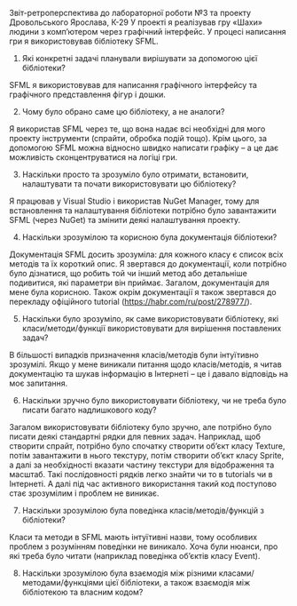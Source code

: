 Звіт-ретроперспектива до лабораторної роботи №3 та проекту
Дровольського Ярослава, К-29
У проекті я реалізував гру «Шахи» людини з комп’ютером через графічний інтерфейс. У процесі написання гри я використовував бібліотеку SFML.
1. Які конкретні задачі планували вирішувати за допомогою цієї бібліотеки?

SFML я використовував для написання графічного інтерфейсу та графічного представлення фігур і дошки.

2. Чому було обрано саме цю бібліотеку, а не аналоги?

Я використав SFML через те, що вона надає всі необхідні для мого проекту інструменти (спрайти, обробка подій тощо). Крім цього, за допомогою SFML можна відносно швидко написати графіку – а це дає можливість сконцентруватися на логіці гри.

3. Наскільки просто та зрозуміло було отримати, встановити, налаштувати та почати використовувати цю бібліотеку?

Я працював у Visual Studio і використав NuGet Manager, тому для встановлення та налаштування бібліотеки потрібно було завантажити SFML (через NuGet) та змінити деякі налаштування проекту.

4. Наскільки зрозумілою та корисною була документація бібліотеки?

Документація SFML досить зрозуміла: для кожного класу є список всіх методів та їх короткий опис. Я звертався до документації, коли потрібно було дізнатися, що робить той чи інший метод або детальніше подивитися, які параметри він приймає. Загалом, документація для мене була корисною.
Також окрім документації я також звертався до перекладу офіційного tutorial (https://habr.com/ru/post/278977/).

5. Наскільки було зрозуміло, як саме використовувати бібліотеку, які класи/методи/функції використовувати для вирішення поставлених задач?

В більшості випадків призначення класів/методів були інтуїтивно зрозумілі. Якщо у мене виникали питання щодо класів/методів, я читав документацію та шукав інформацію в Інтернеті – це і давало відповідь на моє запитання.

6. Наскільки зручно було використовувати бібліотеку, чи не треба було писати багато надлишкового коду?

Загалом використовувати бібліотеку було зручно, але потрібно було писати деякі стандартні рядки для певних задач. Наприклад, щоб створити спрайт, потрібно було спочатку створити об’єкт класу Texture, потім завантажити в нього текстуру, потім створити об’єкт класу Sprite, а далі за необхідності вказати частину текстури для відображення та масштаб. Такі послідовності рядків легко знайти чи то в tutorials чи в Інтернеті. А далі під час активного використання такий код поступово стає зрозумілим і проблем не виникає.

7. Наскільки зрозумілою була поведінка класів/методів/функцій з бібліотеки?

Класи та методи в SFML мають інтуїтивні назви, тому особливих проблем з розумінням поведінки не виникало. Хоча були нюанси, про які треба було читати (наприклад поведінка об’єктів класу Event).

8. Наскільки зрозумілою була взаємодія між різними класами/методами/функціями цієї бібліотеки, а також взаємодія між бібліотекою та власним кодом?
